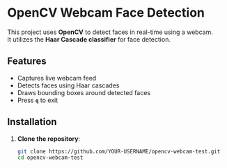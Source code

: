 # OpenCV Webcam Face Detection

This project uses **OpenCV** to detect faces in real-time using a webcam.  
It utilizes the **Haar Cascade classifier** for face detection.

## Features
- Captures live webcam feed
- Detects faces using Haar cascades
- Draws bounding boxes around detected faces
- Press **`q`** to exit

## Installation
1. **Clone the repository**:
   ```bash
   git clone https://github.com/YOUR-USERNAME/opencv-webcam-test.git
   cd opencv-webcam-test

